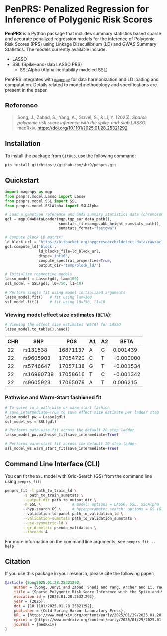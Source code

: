 # PenPRS: Penalized Regression for Inference of Polygenic Risk Scores

**PenPRS** is a Python package that includes summary statistics based sparse and accurate penalized regression models for the inference of Polygenic Risk Scores (PRS) using Linkage Disequilibrium (LD) and GWAS Summary Statistics. The models currently available include:
* LASSO
* SSL (Spike-and-slab LASSO PRS) 
    * SSLAlpha (Alpha-heritability modeled SSL)

PenPRS integrates with [`magenpy`](https://github.com/shz9/magenpy) for data harmonization and LD loading and computation. Details related to model methodology and specifications are present in the paper.
## Reference 

>Song, J., Zabad, S., Yang, A., Gravel, S., & Li, Y. (2025). *Sparse polygenic risk score inference with the spike-and-slab LASSO.* medRxiv. https://doi.org/10.1101/2025.01.28.25321292

## Installation 

To install the package from `GitHub`, use the following command:

```bash
pip install git+https://github.com/shz9/penprs.git
```

## Quickstart

```python
import magenpy as mgp
from penprs.model.Lasso import Lasso
from penprs.model.SSL import SSL
from penprs.model.SSLAlpha import SSLAlpha

# Load a genotype reference and GWAS summary statistics data (chromosome 22)
gdl = mgp.GWADataLoader(mgp.tgp_eur_data_path(),
                        sumstats_files=mgp.ukb_height_sumstats_path(),
                        sumstats_format="fastgwa")

# Compute block LD matrix:
ld_block_url = "https://bitbucket.org/nygcresearch/ldetect-data/raw/ac125e47bf7ff3e90be31f278a7b6a61daaba0dc/EUR/fourier_ls-all.bed"
gdl.compute_ld('block',
               ld_blocks_file=ld_block_url,
               dtype='int16',
               compute_spectral_properties=True,
               output_dir='temp/block_ld/')

# Initialize respective models
lasso_model = Lasso(gdl, lam=100)
ssl_model = SSL(gdl, l0=750, l1=10)

# Perform single fit using model initialized arguments
lasso_model.fit()   # fit using lam=100
ssl_model.fit()     # fit using l0=750, l1=10
```

### Viewing model effect size estimates (`BETA`):
```python
# Viewing the effect size estimates (BETA) for LASSO
lasso_model.to_table().head()
```
| CHR | SNP        | POS      | A1 | A2 |   BETA   |
|-----|------------|----------|----|----|----------|
| 22  | rs131538   | 16871137 | A  | G  |  0.001439|
| 22  | rs9605903  | 17054720 | C  | T  | -0.000000|
| 22  | rs5746647  | 17057138 | G  | T  | -0.001534|
| 22  | rs16980739 | 17058616 | T  | C  | -0.001342|
| 22  | rs9605923  | 17065079 | A  | T  |  0.006215|

### Pathwise and Warm-Start fashioned fit
```python
# To solve in a path-wise or warm-start fashion
# save_intermediate=True to save effect size estimate per ladder step
lasso_model_pw = Lasso(gdl)
ssl_model_ws = SSL(gdl)

# Performs path-wise fit across the default 20 step ladder
lasso_model_pw.pathwise_fit(save_intermediate=True) 

# Performs warm-start fit across the default 20 step ladder
ssl_model_ws.warm_start_fit(save_intermediate=True)  
```
## Command Line Interface (CLI)

You can fit the `SSL` model with Grid-Search (GS) from the command line using `penprs_fit`:

```bash
penprs_fit -l path_to_train_ld \
		-s path_to_train_sumstats \
		--output-dir path_to_output_dir \
		-m SSL \              # model: options = LASSO, SSL, SSLAlpha
		--hyp-search GS \     # hyperparameter search: options = GS (Grid Search), WS (Warm Start)
		--validation-ld-panel path_to_validation_ld \
		--validation-sumstats path_to_validation_sumstats \
		--use-symmetric-ld \
		--grid-metric pseudo_validation \
		--threads 4
```

For more information on the command line arguments, see `penprs_fit --help`

## Citation

If you use this package in your research, please cite the following paper:

```bibtex
@article {Song2025.01.28.25321292,
	author = {Song, Junyi and Zabad, Shadi and Yang, Archer and Li, Yue},
	title = {Sparse Polygenic Risk Score Inference with the Spike-and-Slab LASSO},
	elocation-id = {2025.01.28.25321292},
	year = {2025},
	doi = {10.1101/2025.01.28.25321292},
	publisher = {Cold Spring Harbor Laboratory Press},
	URL = {https://www.medrxiv.org/content/early/2025/01/29/2025.01.28.25321292},
	eprint = {https://www.medrxiv.org/content/early/2025/01/29/2025.01.28.25321292.full.pdf},
	journal = {medRxiv}
}

```
